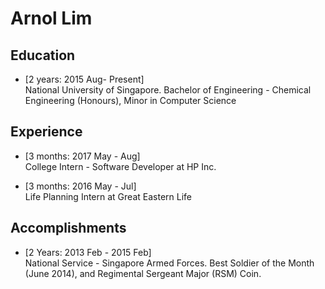 # Arnol Lim

## Education
* [2 years: 2015 Aug- Present] <br/>
National University of Singapore. Bachelor of Engineering - Chemical Engineering (Honours), Minor in Computer Science


## Experience

* [3 months: 2017 May - Aug] <br/>
College Intern - Software Developer at HP Inc.

* [3 months: 2016 May - Jul] <br/>
Life Planning Intern at Great Eastern Life

## Accomplishments

* [2 Years: 2013 Feb - 2015 Feb] <br/>
National Service - Singapore Armed Forces. Best Soldier of the Month (June 2014), and Regimental Sergeant Major (RSM) Coin.

